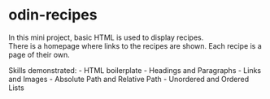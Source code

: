 # odin-recipes
In this mini project, basic HTML is used to display recipes. <br/>
There is a homepage where links to the recipes are shown. 
Each recipe is a page of their own.

Skills demonstrated:
    - HTML boilerplate
    - Headings and Paragraphs
    - Links and Images
    - Absolute Path and Relative Path
    - Unordered and Ordered Lists